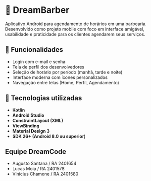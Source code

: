# 💈 DreamBarber

Aplicativo Android para agendamento de horários em uma barbearia. Desenvolvido como projeto mobile com foco em interface amigável, usabilidade e praticidade para os clientes agendarem seus serviços.

## 📱 Funcionalidades

- Login com e-mail e senha
- Tela de perfil dos desenvolvedores
- Seleção de horário por período (manhã, tarde e noite)
- Interface moderna com ícones personalizados
- Navegação entre telas (Home, Perfil, Agendamento)

## 🔧 Tecnologias utilizadas

- **Kotlin**
- **Android Studio**
- **ConstraintLayout (XML)**
- **ViewBinding**
- **Material Design 3**
- **SDK 26+ (Android 8.0 ou superior)**

## Equipe DreamCode

- Augusto Santana / RA 2401654
- Lucas Moia / RA 2401578
- Vinicius Chamone / RA 2401580
